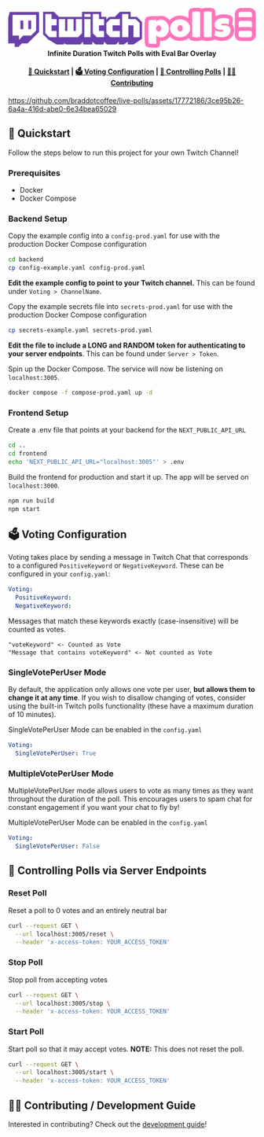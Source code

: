 <p align="center">
  <img src="static/TwitchPolls.png">
  <b>Infinite Duration Twitch Polls with Eval Bar Overlay</b>
</p>
<h4 align="center">
<a href="#quickstart">🚀 Quickstart</a> |
<a href="#voting-configuration">🗳️ Voting Configuration</a> |
<a href="#endpoints">🎡 Controlling Polls</a> |
<a href="#contributing">👩‍💻 Contributing </a>
</h4>


https://github.com/braddotcoffee/live-polls/assets/17772186/3ce95b26-6a4a-416d-abe0-6e34bea65029


<a id="quickstart"></a>
## 🚀 Quickstart

Follow the steps below to run this project for your own Twitch Channel!

### Prerequisites
* Docker
* Docker Compose

### Backend Setup
Copy the example config into a `config-prod.yaml` for use with the production Docker Compose configuration
```bash
cd backend
cp config-example.yaml config-prod.yaml
```

**Edit the example config to point to your Twitch channel.** This can be found under `Voting > ChannelName`.

Copy the example secrets file into `secrets-prod.yaml` for use with the production Docker Compose configuration
```bash
cp secrets-example.yaml secrets-prod.yaml
```

**Edit the file to include a LONG and RANDOM token for authenticating to your server endpoints**. This can be found under `Server > Token`.

Spin up the Docker Compose. The service will now be listening on `localhost:3005`.
```bash
docker compose -f compose-prod.yaml up -d
```

### Frontend Setup
Create a .env file that points at your backend for the `NEXT_PUBLIC_API_URL`
```bash
cd ..
cd frontend
echo 'NEXT_PUBLIC_API_URL="localhost:3005"' > .env
```

Build the frontend for production and start it up. The app will be served on `localhost:3000`.
```bash
npm run build
npm start
```

<a id="voting-configuration"></a>
## 🗳️ Voting Configuration
Voting takes place by sending a message in Twitch Chat that corresponds to a configured `PositiveKeyword` or `NegativeKeyword`. These can be configured in your `config.yaml`:
```yaml
Voting:
  PositiveKeyword:
  NegativeKeyword:
```
Messages that match these keywords exactly (case-insensitive) will be counted as votes.

```
"voteKeyword" <- Counted as Vote
"Message that contains voteKeyword" <- Not counted as Vote
```

### SingleVotePerUser Mode
By default, the application only allows one vote per user, **but allows them to change it at any time**. If you wish to disallow changing of votes, consider using the built-in Twitch polls functionality (these have a maximum duration of 10 minutes).

SingleVotePerUser Mode can be enabled in the `config.yaml`
```yaml
Voting:
  SingleVotePerUser: True
```

### MultipleVotePerUser Mode
MultipleVotePerUser mode allows users to vote as many times as they want throughout the duration of the poll. This encourages users to spam chat for constant engagement if you want your chat to fly by!

MultipleVotePerUser Mode can be enabled in the `config.yaml`
```yaml
Voting:
  SingleVotePerUser: False
```

<a id="endpoints"></a>
## 🎡 Controlling Polls via Server Endpoints

### Reset Poll
Reset a poll to 0 votes and an entirely neutral bar
```bash
curl --request GET \
  --url localhost:3005/reset \
  --header 'x-access-token: YOUR_ACCESS_TOKEN'
```

### Stop Poll
Stop poll from accepting votes
```bash
curl --request GET \
  --url localhost:3005/stop \
  --header 'x-access-token: YOUR_ACCESS_TOKEN'
```

### Start Poll
Start poll so that it may accept votes. **NOTE:** This does not reset the poll.
```bash
curl --request GET \
  --url localhost:3005/start \
  --header 'x-access-token: YOUR_ACCESS_TOKEN'
```

<a id="contributing"></a>
## 👩‍💻 Contributing / Development Guide
Interested in contributing? Check out the [development guide](docs/CONTRIBUTING.md)!
